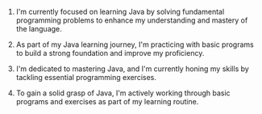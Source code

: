 1. I'm currently focused on learning Java by solving fundamental programming problems to enhance my understanding and mastery of the language.
  
2. As part of my Java learning journey, I'm practicing with basic programs to build a strong foundation and improve my proficiency.

3. I'm dedicated to mastering Java, and I'm currently honing my skills by tackling essential programming exercises.

4. To gain a solid grasp of Java, I'm actively working through basic programs and exercises as part of my learning routine.
